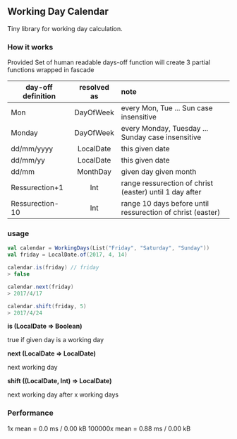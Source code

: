 ## Working Day Calendar

Tiny library for working day calculation.

### How it works

Provided Set of human readable days-off function will create 3 partial functions wrapped in fascade

| day-off definition | resolved as | note                                                       |
| ------------------ |:-----------:|:-----------------------------------------------------------|
| Mon                | DayOfWeek   | every Mon, Tue ... Sun case insensitive                    |
| Monday             | DayOfWeek   | every Monday, Tuesday ... Sunday case insensitive          |
| dd/mm/yyyy         | LocalDate   | this given date                                            |
| dd/mm/yy           | LocalDate   | this given date                                            |
| dd/mm              | MonthDay    | given day given month                                      |
| Ressurection+1     | Int         | range ressurection of christ (easter) until 1 day after    |
| Ressurection-10    | Int         | range 10 days before until ressurection of christ (easter) |

### usage

```scala
val calendar = WorkingDays(List("Friday", "Saturday", "Sunday"))
val friday = LocalDate.of(2017, 4, 14)

calendar.is(friday)	// friday
> false

calendar.next(friday)
> 2017/4/17

calendar.shift(friday, 5)
> 2017/4/24
````

**is (LocalDate => Boolean)**

true if given day is a working day

**next (LocalDate => LocalDate)**

next working day

**shift ((LocalDate, Int) => LocalDate)**

next working day after x working days

### Performance

1x mean = 0.0 ms / 0.00 kB
100000x mean = 0.88 ms / 0.00 kB

